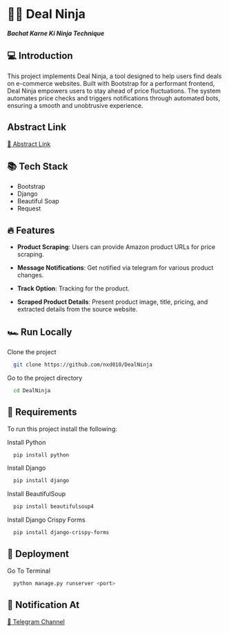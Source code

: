 # 🐱‍👤 Deal Ninja 


***Bachat Karne Ki Ninja Technique***


## 💻 Introduction

This project implements Deal Ninja, a tool designed to help users find deals on e-commerce websites. Built with Bootstrap for a performant frontend, Deal Ninja empowers users to stay ahead of price fluctuations. The system automates price checks and triggers notifications through automated bots, ensuring a smooth and unobtrusive experience.

## Abstract Link

[📖 Abstract Link](https://drive.google.com/file/d/15mqIQodZuMYAFsk1KcXkNxyL3bOJDC66/view?usp=drive_link)


## 📚 Tech Stack

- Bootstrap
- Django
- Beautiful Soap
- Request


## 🔥 Features

- **Product Scraping**: Users can provide Amazon product URLs for price scraping.

- **Message Notifications**:  Get notified via telegram for various product changes.

- **Track Option**: Tracking for the product.

- **Scraped Product Details**: Present product image, title, pricing, and extracted details from the source website.


## 🏎️ Run Locally

Clone the project

```bash
  git clone https://github.com/nxd010/DealNinja
```

Go to the project directory

```bash
  cd DealNinja
```

## 📀 Requirements 

To run this project install the following: 

Install Python 

```bash
  pip install python
```

Install Django
```bash
  pip install django
```
Install BeautifulSoup
```bash
  pip install beautifulsoup4
```

Install Django Crispy Forms
```bash
  pip install django-crispy-forms
```

## 🚀 Deployment 

Go To Terminal 
```bash
  python manage.py runserver <port>
```

## 🔔 Notification At

[🤖 Telegram Channel](https://t.me/+93aUMqAF655kMTM1)








